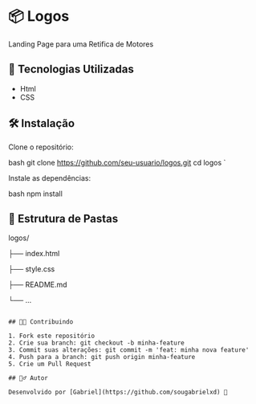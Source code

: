
# 📦 Logos

Landing Page para uma Retifica de Motores

## 🚀 Tecnologias Utilizadas

- Html
- CSS
  
## 🛠 Instalação

Clone o repositório:

bash
git clone https://github.com/seu-usuario/logos.git
cd logos
`

Instale as dependências:

bash
npm install

## 📁 Estrutura de Pastas


logos/

├── index.html

├── style.css

├── README.md

└── ...
```

## 🧑‍💻 Contribuindo

1. Fork este repositório
2. Crie sua branch: git checkout -b minha-feature
3. Commit suas alterações: git commit -m 'feat: minha nova feature'
4. Push para a branch: git push origin minha-feature
5. Crie um Pull Request

## 🙋‍♂ Autor

Desenvolvido por [Gabriel](https://github.com/sougabrielxd) 🚀
